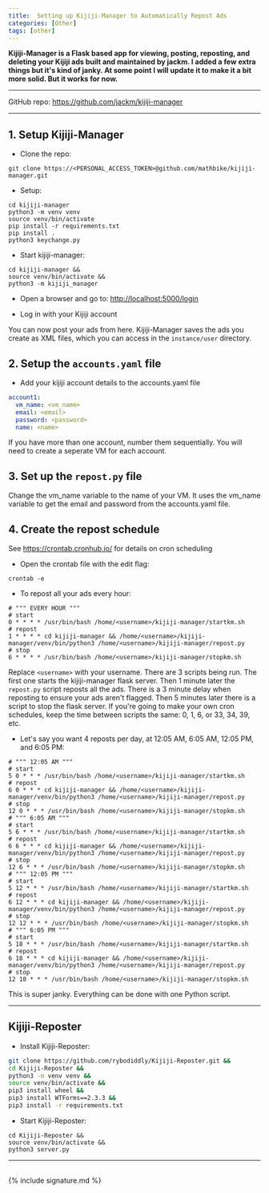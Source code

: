 ```yaml
---
title:  Setting up Kijiji-Manager to Automatically Repost Ads
categories: [Other]
tags: [other]
---
```


**Kijiji-Manager is a Flask based app for viewing, posting, reposting, and deleting your Kijiji ads built and maintained by jackm.  I added a few extra things but it's kind of janky.  At some point I will update it to make it a bit more solid.  But it works for now.**

---

GitHub repo:
<a href="https://github.com/jackm/kijiji-manager" target="_blank">https://github.com/jackm/kijiji-manager</a>

---


## 1. Setup Kijiji-Manager

- Clone the repo:
```terminal
git clone https://<PERSONAL_ACCESS_TOKEN>@github.com/mathbike/kijiji-manager.git
```

- Setup:
```terminal
cd kijiji-manager
python3 -m venv venv
source venv/bin/activate
pip install -r requirements.txt
pip install .
python3 keychange.py
```

- Start kijiji-manager:
```
cd kijiji-manager &&
source venv/bin/activate &&
python3 -m kijiji_manager
```

- Open a browser and go to:
<a href="http://localhost:5000/login" target="_blank">http://localhost:5000/login</a>

- Log in with your Kijiji account

You can now post your ads from here.  Kijiji-Manager saves the ads you create as XML files, which you can access in the `instance/user` directory.


## 2. Setup the `accounts.yaml` file

- Add your kijiji account details to the accounts.yaml file
```yaml
account1:
  vm_name: <vm_name>
  email: <email>
  password: <password>
  name: <name>
```

If you have more than one account, number them sequentially.  You will need to create a seperate VM for each account.


## 3. Set up the `repost.py` file

Change the vm_name variable to the name of your VM. It uses the vm_name variable to get the email and password from the accounts.yaml file.


## 4. Create the repost schedule

See <a href="https://crontab.cronhub.io/" target="_blank">https://crontab.cronhub.io/</a> for details on cron scheduling

- Open the crontab file with the edit flag:
```terminal
crontab -e
```

- To repost all your ads every hour:
```terminal
# """ EVERY HOUR """
# start
0 * * * * /usr/bin/bash /home/<username>/kijiji-manager/startkm.sh
# repost
1 * * * * cd kijiji-manager && /home/<username>/kijiji-manager/venv/bin/python3 /home/<username>/kijiji-manager/repost.py
# stop
6 * * * * /usr/bin/bash /home/<username>/kijiji-manager/stopkm.sh
```

Replace `<username>`  with your username.  There are 3 scripts being run.  The first one starts the kijiji-manager flask server.  Then 1 minute later the `repost.py` script reposts all the ads.  There is a 3 minute delay when reposting to ensure your ads aren't flagged.  Then 5 minutes later there is a script to stop the flask server.  If you're going to make your own cron schedules, keep the time between scripts the same: 0, 1, 6, or 33, 34, 39, etc.

- Let's say you want 4 reposts per day, at 12:05 AM, 6:05 AM, 12:05 PM, and 6:05 PM:
```terminal
# """ 12:05 AM """
# start
5 0 * * * /usr/bin/bash /home/<username>/kijiji-manager/startkm.sh
# repost
6 0 * * * cd kijiji-manager && /home/<username>/kijiji-manager/venv/bin/python3 /home/<username>/kijiji-manager/repost.py
# stop
12 0 * * * /usr/bin/bash /home/<username>/kijiji-manager/stopkm.sh
# """ 6:05 AM """
# start
5 6 * * * /usr/bin/bash /home/<username>/kijiji-manager/startkm.sh
# repost
6 6 * * * cd kijiji-manager && /home/<username>/kijiji-manager/venv/bin/python3 /home/<username>/kijiji-manager/repost.py
# stop
12 6 * * * /usr/bin/bash /home/<username>/kijiji-manager/stopkm.sh
# """ 12:05 PM """
# start
5 12 * * * /usr/bin/bash /home/<username>/kijiji-manager/startkm.sh
# repost
6 12 * * * cd kijiji-manager && /home/<username>/kijiji-manager/venv/bin/python3 /home/<username>/kijiji-manager/repost.py
# stop
12 12 * * * /usr/bin/bash /home/<username>/kijiji-manager/stopkm.sh
# """ 6:05 PM """
# start
5 18 * * * /usr/bin/bash /home/<username>/kijiji-manager/startkm.sh
# repost
6 18 * * * cd kijiji-manager && /home/<username>/kijiji-manager/venv/bin/python3 /home/<username>/kijiji-manager/repost.py
# stop
12 18 * * * /usr/bin/bash /home/<username>/kijiji-manager/stopkm.sh
```

This is super janky.  Everything can be done with one Python script.

---

## Kijiji-Reposter

- Install Kijiji-Reposter:
```sh
git clone https://github.com/rybodiddly/Kijiji-Reposter.git &&
cd Kijiji-Reposter &&
python3 -m venv venv &&
source venv/bin/activate &&
pip3 install wheel &&
pip3 install WTForms==2.3.3 &&
pip3 install -r requirements.txt
```

- Start Kijiji-Reposter:
```terminal
cd Kijiji-Reposter &&
source venv/bin/activate &&
python3 server.py
```

---
<br>
{% include signature.md %}